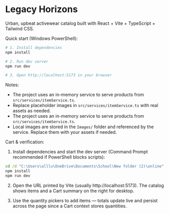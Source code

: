 # Legacy Horizons

Urban, upbeat activewear catalog built with React + Vite + TypeScript + Tailwind CSS.

Quick start (Windows PowerShell):

```powershell
# 1. Install dependencies
npm install

# 2. Run dev server
npm run dev

# 3. Open http://localhost:5173 in your browser
```

Notes:
- The project uses an in-memory service to serve products from `src/services/itemService.ts`.
- Replace placeholder images in `src/services/itemService.ts` with real assets as needed.
 - The project uses an in-memory service to serve products from `src/services/itemService.ts`.
 - Local images are stored in the `Images/` folder and referenced by the service. Replace them with your assets if needed.

Cart & verification:

1. Install dependencies and start the dev server (Command Prompt recommended if PowerShell blocks scripts):

```cmd
cd /d "C:\Users\alllu\OneDrive\Documents\School\New folder (2)\online"
npm install
npm run dev
```

2. Open the URL printed by Vite (usually http://localhost:5173). The catalog shows items and a Cart summary on the right for desktop.

3. Use the quantity pickers to add items — totals update live and persist across the page since a Cart context stores quantities.
